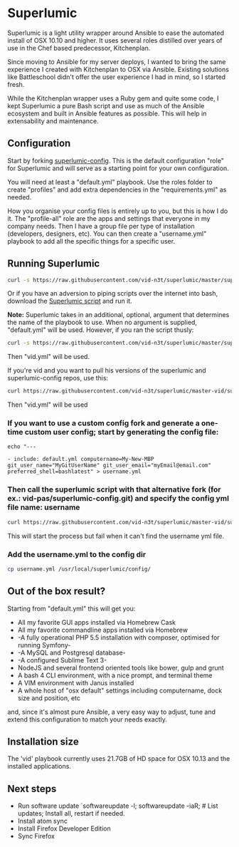 # Superlumic

Superlumic is a light utility wrapper around Ansible to ease the automated install of OSX 10.10 and higher. It uses several roles distilled over years of use in the Chef based predecessor, Kitchenplan.

Since moving to Ansible for my server deploys, I wanted to bring the same experience I created with Kitchenplan to OSX via Ansible. Existing solutions like Battleschool didn't offer the user experience I had in mind, so I started fresh.

While the Kitchenplan wrapper uses a Ruby gem and quite some code, I kept Superlumic a pure Bash script and use as much of the Ansible ecosystem and built in Ansible features as possible. This will help in extensability and maintenance.

## Configuration

Start by forking [superlumic-config](https://github.com/vid-n3t/superlumic-config). This is the default configuration "role" for Superlumic and will serve as a starting point for your own configuration.

You will need at least a "default.yml" playbook. Use the roles folder to create "profiles" and add extra dependencies in the "requirements.yml" as needed.

How you organise your config files is entirely up to you, but this is how I do it. The "profile-all" role are the apps and settings that everyone in my company needs. Then I have a group file per type of installation (developers, designers, etc). You can then create a "username.yml" playbook to add all the specific things for a specific user.

## Running Superlumic

```bash
curl -s https://raw.githubusercontent.com/vid-n3t/superlumic/master/superlumic | bash -s <your repo clone url here>
```

Or if you have an adversion to piping scripts over the internet into bash, download the [Superlumic script](https://raw.githubusercontent.com/vid-n3t/superlumic/master/superlumic) and run it.

**Note:** Superlumic takes in an additional, optional, argument that determines the name of the playbook to use. When no argument is supplied, "default.yml" will be used. However, if you ran the script thusly:

```bash
curl -s https://raw.githubusercontent.com/vid-n3t/superlumic/master/superlumic | bash -s <your repo clone url here> roderik
```

Then "vid.yml" will be used.

If you're vid and you want to pull his versions of the superlumic and superlumic-config repos, use this:

```bash
curl https://raw.githubusercontent.com/vid-n3t/superlumic/master-vid/superlumic | bash -s https://github.com/vid-n3t/superlumic-config.git vid
```

Then "vid.yml" will be used 

### If you want to use a custom config fork and generate a one-time custom user config; start by generating the config file:

```
echo "---

- include: default.yml computername=My-New-MBP git_user_name="MyGitUserName" git_user_email="myEmail@email.com" preferred_shell=bashlatest" > username.yml
```

### Then call the superlumic script with that alternative fork (for ex.: vid-pas/superlumic-config.git) and specify the config yml file name: username
```bash
curl https://raw.githubusercontent.com/vid-n3t/superlumic/master-vid/superlumic | bash -s https://github.com/vid-pas/superlumic-config.git username
```

This will start the process but fail when it can't find the username yml file.
### Add the username.yml to the config dir
```bash
cp username.yml /usr/local/superlumic/config/
```

## Out of the box result?

Starting from "default.yml" this will get you:

* All my favorite GUI apps installed via Homebrew Cask
* All my favorite commandline apps installed via Homebrew
* -A fully operational PHP 5.5 installation with composer, optimised for running Symfony-
* -A MySQL and Postgresql database-
* -A configured Sublime Text 3-
* NodeJS and several frontend oriented tools like bower, gulp and grunt
* A bash 4 CLI environment, with a nice prompt, and terminal theme
* A VIM environment with Janus installed
* A whole host of "osx default" settings including computername, dock size and position, etc

and, since it's almost pure Ansible, a very easy way to adjust, tune and extend this configuration to match your needs exactly.

## Installation size

The 'vid' playbook currently uses 21.7GB of HD space for OSX 10.13 and the installed applications.

## Next steps

* Run software update `softwareupdate -l; softwareupdate -iaR; # List updates; Install all, restart if needed.
* Install atom sync
* Install Firefox Developer Edition
* Sync Firefox
